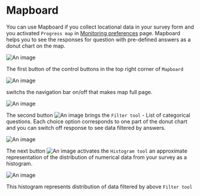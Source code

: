 # Mapboard

You can use Mapboard if you collect locational data in your survey form and you activated `Progress map` in [Monitoring preferences](/guide/07-preferences.html##progress-map) page. Mapboard helps you to see the responses for question with pre-defined answers as a donut chart on the map.

![An image](/images/s11_mb.jpg)

The first button of the control buttons in the top right corner of `Mapboard`

![An image](/images/s11_map_btn.png)

switchs the navigation bar on/off that makes map full page.

![An image](/images/s11_mb_fp.jpg)

The second button ![An image](/images/s11_map_btn2.png) brings the `Filter tool` - List of categorical questions. Each choice option corresponds to one part of the donut chart and you can switch off response to see data filtered by answers.

![An image](/images/s11_mb_quest.png)

The next button ![An image](/images/s11_map_btn3.png) activates the `Histogram tool` an approximate representation of the distribution of numerical data from your survey as a histogram.

![An image](/images/s11_mb_hist.png)

This histogram represents distribution of data filtered by above `Filter tool`